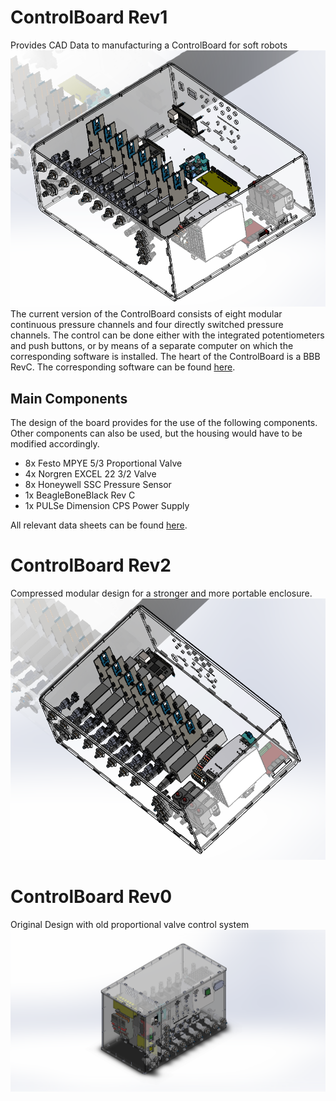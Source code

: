 # ControlBoard Rev1
Provides CAD Data to manufacturing a ControlBoard for soft robots
![Image of the ControlBoard](https://github.com/larslevity/ControlBoard/blob/master/CAD_R1/Screenshot1.PNG)
The current version of the ControlBoard consists of eight modular continuous pressure channels and four directly switched pressure channels.
The control can be done either with the integrated potentiometers and push buttons, or by means of a separate computer on which the corresponding software is installed.
The heart of the ControlBoard is a BBB RevC. The corresponding software can be found <a href="https://github.com/larslevity/GeckoBot">here</a>.


## Main Components
The design of the board provides for the use of the following components. Other components can also be used, but the housing would have to be modified accordingly.

- 8x Festo MPYE 5/3 Proportional Valve
- 4x Norgren EXCEL 22 3/2 Valve
- 8x Honeywell SSC Pressure Sensor
- 1x BeagleBoneBlack Rev C
- 1x PULSe Dimension CPS Power Supply

All relevant data sheets can be found <a href="https://github.com/larslevity/ControlBoard/tree/master/Datenblaetter">here</a>.

# ControlBoard Rev2
Compressed modular design for a stronger and more portable enclosure.
![Image of the ControlBoard](https://github.com/larslevity/ControlBoard/blob/master/CAD_R2/Screenshot2.PNG)

# ControlBoard Rev0
Original Design with old proportional valve control system
![Image of the ControlBoard](https://github.com/larslevity/ControlBoard/blob/master/CAD/v2/00_v2_principle_solution2.PNG)


